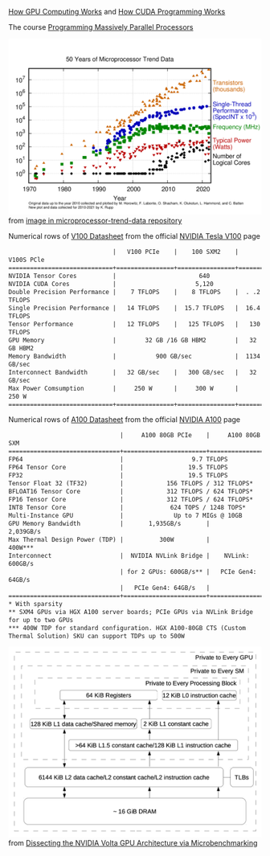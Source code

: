 
[How GPU Computing Works](https://www.nvidia.com/en-us/on-demand/session/gtcspring21-s31151/) and [How CUDA Programming Works](https://www.nvidia.com/en-us/on-demand/session/gtcspring22-s41487/)

The course [Programming Massively Parallel Processors](https://www.youtube.com/playlist?list=PLRRuQYjFhpmubuwx-w8X964ofVkW1T8O4)

![50 Years' Processor Trend](./res/50-years-processor-trend.png) from [image in microprocessor-trend-data repository](https://github.com/karlrupp/microprocessor-trend-data/blob/master/50yrs/50-years-processor-trend.png)

Numerical rows of [V100 Datasheet](https://images.nvidia.com/content/technologies/volta/pdf/volta-v100-datasheet-update-us-1165301-r5.pdf) from the official [NVIDIA Tesla V100](https://www.nvidia.com/en-gb/data-center/tesla-v100/) page

```
                             |   V100 PCIe    |    100 SXM2    |   V100S PCle
=============================+================+================+================
NVIDIA Tensor Cores          |                       640
NVIDIA CUDA Cores            |                      5,120
Double Precision Performance |    7 TFLOPS    |    8 TFLOPS    |  . .2 TFLOPS
Single Precision Performance |   14 TFLOPS    |  15.7 TFLOPS   |  16.4 TFLOPS
Tensor Performance           |   12 TFLOPS    |   125 TFLOPS   |   130 TFLOPS
GPU Memory                   |        32 GB /16 GB HBM2        |   32 GB HBM2
Memory Bandwidth             |           900 GB/sec            |  1134 GB/sec
Interconnect Bandwidth       |   32 GB/sec    |   300 GB/sec   |   32 GB/sec
Max Power Comsumption        |     250 W      |     300 W      |     250 W
=============================+================+================+================
```

Numerical rows of [A100 Datasheet](https://www.nvidia.com/content/dam/en-zz/Solutions/Data-Center/a100/pdf/nvidia-a100-datasheet-nvidia-us-2188504-web.pdf) from the official [NVIDIA A100](https://www.nvidia.com/en-gb/data-center/a100/) page

```
                               |     A100 80GB PCIe    |     A100 80GB SXM
===============================+=======================+=======================
FP64                           |                   9.7 TFLOPS
FP64 Tensor Core               |                  19.5 TFLOPS
FP32                           |                  19.5 TFLOPS
Tensor Float 32 (TF32)         |            156 TFLOPS / 312 TFLOPS*
BFLOAT16 Tensor Core           |            312 TFLOPS / 624 TFLOPS*
FP16 Tensor Core               |            312 TFLOPS / 624 TFLOPS*
INT8 Tensor Core               |             624 TOPS / 1248 TOPS*
Multi-Instance GPU             |              Up to 7 MIGs @ 10GB
GPU Memory Bandwidth           |       1,935GB/s       |       2,039GB/s
Max Thermal Design Power (TDP) |          300W         |        400W***
Interconnect                   |  NVIDIA NVLink Bridge |    NVLink: 600GB/s
                               | for 2 GPUs: 600GB/s** |   PCIe Gen4: 64GB/s
                               |   PCIe Gen4: 64GB/s   |
===============================+=======================+=======================
* With sparsity
** SXM4 GPUs via HGX A100 server boards; PCIe GPUs via NVLink Bridge for up to two GPUs
*** 400W TDP for standard configuration. HGX A100-80GB CTS (Custom Thermal Solution) SKU can support TDPs up to 500W
```

![V100 Memory Hierarchy](./res/V100-memory-hierarchy.png) from [Dissecting the NVIDIA Volta GPU Architecture via Microbenchmarking](https://arxiv.org/abs/1804.06826)
